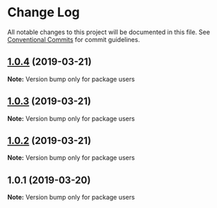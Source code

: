 # Change Log

All notable changes to this project will be documented in this file.
See [Conventional Commits](https://conventionalcommits.org) for commit guidelines.

## [1.0.4](https://github.com/DMKCode/splitstack-postsapi/compare/users@1.0.3...users@1.0.4) (2019-03-21)

**Note:** Version bump only for package users





## [1.0.3](https://github.com/DMKCode/splitstack-postsapi/compare/users@1.0.2...users@1.0.3) (2019-03-21)

**Note:** Version bump only for package users





## [1.0.2](https://github.com/DMKCode/splitstack-postsapi/compare/users@1.0.1...users@1.0.2) (2019-03-21)

**Note:** Version bump only for package users





## 1.0.1 (2019-03-20)

**Note:** Version bump only for package users
